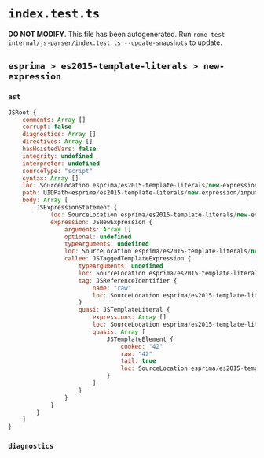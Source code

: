 # `index.test.ts`

**DO NOT MODIFY**. This file has been autogenerated. Run `rome test internal/js-parser/index.test.ts --update-snapshots` to update.

## `esprima > es2015-template-literals > new-expression`

### `ast`

```javascript
JSRoot {
	comments: Array []
	corrupt: false
	diagnostics: Array []
	directives: Array []
	hasHoistedVars: false
	integrity: undefined
	interpreter: undefined
	sourceType: "script"
	syntax: Array []
	loc: SourceLocation esprima/es2015-template-literals/new-expression/input.js 1:0-2:0
	path: UIDPath<esprima/es2015-template-literals/new-expression/input.js>
	body: Array [
		JSExpressionStatement {
			loc: SourceLocation esprima/es2015-template-literals/new-expression/input.js 1:0-1:11
			expression: JSNewExpression {
				arguments: Array []
				optional: undefined
				typeArguments: undefined
				loc: SourceLocation esprima/es2015-template-literals/new-expression/input.js 1:0-1:11
				callee: JSTaggedTemplateExpression {
					typeArguments: undefined
					loc: SourceLocation esprima/es2015-template-literals/new-expression/input.js 1:4-1:11
					tag: JSReferenceIdentifier {
						name: "raw"
						loc: SourceLocation esprima/es2015-template-literals/new-expression/input.js 1:4-1:7 (raw)
					}
					quasi: JSTemplateLiteral {
						expressions: Array []
						loc: SourceLocation esprima/es2015-template-literals/new-expression/input.js 1:7-1:11
						quasis: Array [
							JSTemplateElement {
								cooked: "42"
								raw: "42"
								tail: true
								loc: SourceLocation esprima/es2015-template-literals/new-expression/input.js 1:8-1:10
							}
						]
					}
				}
			}
		}
	]
}
```

### `diagnostics`

```

```
